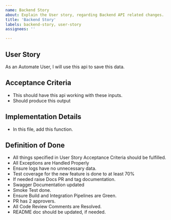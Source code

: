 ```yaml
---
name: Backend Story
about: Explain the User story, regarding Backend API related changes.
title: 'Backend Story'
labels: backend-story, user-story
assignees: ''

---
```


<!-- /!\ Please ensure that you are NOT disclosing any customer information without their consent /!\ -->

## User Story
As an Automate User, I will use this api to save this data.

## Acceptance Criteria
- This should have this api working with these inputs.
- Should produce this output

## Implementation Details
- In this file, add this function.

## Definition of Done
- All things specified in User Story Acceptance Criteria should be fulfilled. 
- All Exceptions are Handled Properly 
- Ensure logs have no unnecessary data. 
- Test coverage for the new feature is done to at least 70% 
- If needed raise Docs PR and tag documentation. 
- Swagger Documentation updated 
- Smoke Test done. 
- Ensure Build and Integration Pipelines are Green. 
- PR has 2 approvers. 
- All Code Review Comments are Resolved. 
- README doc should be updated, if needed.
